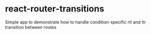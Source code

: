 # react-router-transitions
Simple app to demonstrate how to handle condition-specific rtl and ltr transition between routes